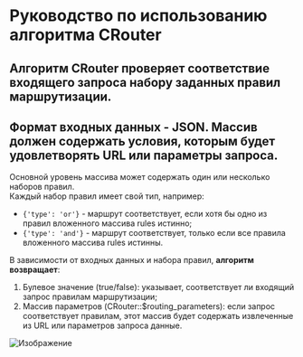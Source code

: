 # Руководство по использованию алгоритма CRouter

**Алгоритм CRouter** проверяет соответствие входящего запроса набору заданных 
правил маршрутизации.
---
Формат входных данных - **JSON**. Массив должен содержать условия, которым 
будет удовлетворять URL или параметры запроса.
---
Основной уровень массива может содержать один или несколько наборов правил.  
Каждый набор правил имеет свой тип, например: 

- `{'type': 'or'}` - маршрут соответствует, если хотя бы одно из правил вложенного массива rules истинно;
- `{'type': 'and'}` - маршрут соответствует, только если все правила вложенного массива rules истинны.

В зависимости от входных данных и набора правил, **алгоритм возвращает**:

1. Булевое значение (true/false): указывает, соответствует ли входящий запрос 
правилам маршрутизации;
2. Массив параметров (CRouter::$routing_parameters): если запрос соответствует 
правилам, этот массив будет содержать извлеченные из URL или параметров запроса 
данные.

![Изображение](https://docs.kentico.com/docsassets/k8/configuring-page-urls/URL_Processing.png)

